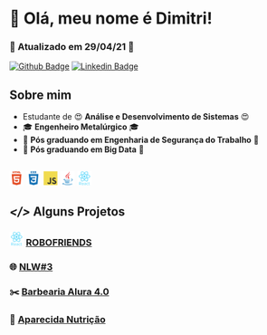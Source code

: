 # 👋 Olá, meu nome é Dimitri!

### 📆 Atualizado em 29/04/21 📆

[![Github Badge](https://img.shields.io/badge/-Github-000?style=for-the-badge&logo=Github&logoColor=white&link=https://github.com/DimitriMll)](https://github.com/DimitriMll)
[![Linkedin Badge](https://img.shields.io/badge/-LinkedIn-blue?style=for-the-badge&logo=Linkedin&logoColor=white&link=https://www.linkedin.com/in/dimitrimll/)](https://www.linkedin.com/in/dimitrimll/)

## Sobre mim
- Estudante de 😍 **Análise e Desenvolvimento de Sistemas** 😍
- 🎓 **Engenheiro Metalúrgico** 🎓 
- 🚧 **Pós graduando em Engenharia de Segurança do Trabalho** 🚧  
- 📁 **Pós graduando em Big Data** 📁

## <img src="https://raw.githubusercontent.com/devicons/devicon/master/icons/html5/html5-plain-wordmark.svg" alt="html5"  width="25" height="25"/>  <img src="https://raw.githubusercontent.com/devicons/devicon/master/icons/css3/css3-plain-wordmark.svg" alt="css3"  width="25" height="25"/>  <img src="https://raw.githubusercontent.com/devicons/devicon/master/icons/javascript/javascript-original.svg" alt="javascript" width="25" height="25"/>  <img src="https://raw.githubusercontent.com/devicons/devicon/master/icons/java/java-original.svg" alt="java" width="25" height="25"/>  <img src="https://github.com/devicons/devicon/blob/master/icons/react/react-original-wordmark.svg" alt="react" width="25" height="25"/>


## ***</>*** Alguns Projetos

### [<img src="https://github.com/devicons/devicon/blob/master/icons/react/react-original-wordmark.svg" alt="react" width="25" height="25"/>](https://reactjs.org/) [ROBOFRIENDS](https://dimitrimll.github.io/robofriends/)

### 🌐 [NLW#3](https://github.com/DimitriMll/nlw03)

### ✂️ [Barbearia Alura 4.0](https://github.com/DimitriMll/barbearia-alura-4)

### 🍴 [Aparecida Nutrição](https://github.com/DimitriMll/aparecida-nutricao-js)

